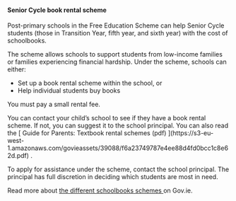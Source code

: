 ####  **Senior Cycle book rental scheme**

Post-primary schools in the Free Education Scheme can help Senior Cycle
students (those in Transition Year, fifth year, and sixth year) with the cost
of schoolbooks.

The scheme allows schools to support students from low-income families or
families experiencing financial hardship. Under the scheme, schools can
either:

  * Set up a book rental scheme within the school, or 
  * Help individual students buy books 

You must pay a small rental fee.

You can contact your child’s school to see if they have a book rental scheme.
If not, you can suggest it to the school principal. You can also read the [
Guide for Parents: Textbook rental schemes (pdf) ](https://s3-eu-
west-1.amazonaws.com/govieassets/39088/f6a23749787e4ee88d4fd0bcc1c8e62d.pdf) .

To apply for assistance under the scheme, contact the school principal. The
principal has full discretion in deciding which students are most in need.

Read more about [ the different schoolbooks schemes
](https://www.gov.ie/en/publication/e7372-schoolbooks-scheme-information-hub/)
on Gov.ie.
